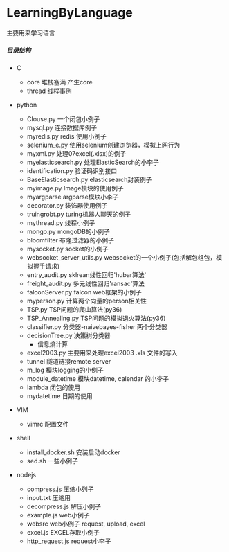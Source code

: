 # LearningByLanguage
主要用来学习语言


##### 目录结构
 + C
   - core        堆栈塞满 产生core
   - thread      线程事例
 + python
   - Clouse.py      一个闭包小例子  
   - mysql.py       连接数据库例子
   - myredis.py      redis 使用小例子
   - selenium_e.py   使用selenium创建浏览器，模拟上网行为
   - myxml.py        处理07excel(.xlsx)的例子
   - myelasticsearch.py   处理ElasticSearch的小李子
   - identification.py    验证码识别接口
   - BaseElasticsearch.py   elasticsearch封装例子
   - myimage.py          Image模块的使用例子
   - myargparse          argparse模块小李子
   - decorator.py          装饰器使用例子
   - truingrobt.py         turing机器人聊天的例子
   - mythread.py          线程小例子
   - mongo.py              mongoDB的小例子
   - bloomfilter            布隆过滤器的小例子
   - mysocket.py            socket的小例子
   - websocket_server_utils.py         websocket的一个小例子(包括解包组包，模拟握手请求)
   - entry_audit.py             sklrean线性回归'hubar算法'
   - freight_audit.py           多元线性回归'ransac'算法
   - falconServer.py            falcon web框架的小例子
   - myperson.py              计算两个向量的person相关性
   - TSP.py                 TSP问题的爬山算法(py36)
   - TSP_Annealing.py                 TSP问题的模拟退火算法(py36)
   - classifier.py           分类器-naivebayes-fisher 两个分类器
   - decisionTree.py         决策树分类器
      + 信息熵计算
   - excel2003.py       主要用来处理excel2003 .xls 文件的写入
   - tunnel             隧道链接remote server
   - m_log              模块logging的小例子
   - module_datetime    模块datetime, calendar 的小李子
   - lambda            闭包的使用
   - mydatetime        日期的使用
 + VIM
   - vimrc         配置文件

 + shell
   - install_docker.sh    安装启动docker
   - sed.sh         一些小例子

 + nodejs
   - compress.js           压缩小列子
   - input.txt            压缩用
   - decompress.js         解压小例子
   - example.js             web小例子
   - websrc               web小例子 request, upload, excel
   - excel.js              EXCEL存取小例子
   - http_request.js         request小李子
